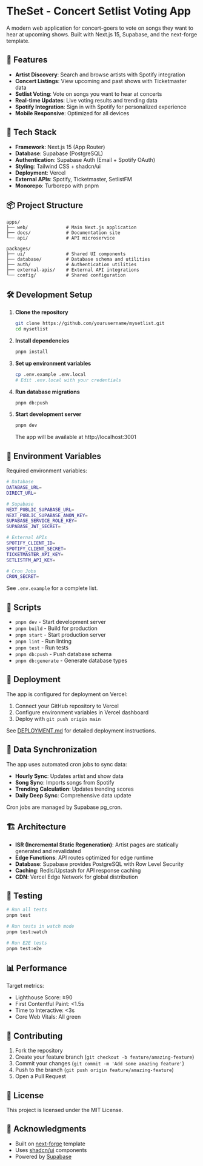 # TheSet - Concert Setlist Voting App

A modern web application for concert-goers to vote on songs they want to hear at upcoming shows. Built with Next.js 15, Supabase, and the next-forge template.

## 🎸 Features

- **Artist Discovery**: Search and browse artists with Spotify integration
- **Concert Listings**: View upcoming and past shows with Ticketmaster data
- **Setlist Voting**: Vote on songs you want to hear at concerts
- **Real-time Updates**: Live voting results and trending data
- **Spotify Integration**: Sign in with Spotify for personalized experience
- **Mobile Responsive**: Optimized for all devices

## 🚀 Tech Stack

- **Framework**: Next.js 15 (App Router)
- **Database**: Supabase (PostgreSQL)
- **Authentication**: Supabase Auth (Email + Spotify OAuth)
- **Styling**: Tailwind CSS + shadcn/ui
- **Deployment**: Vercel
- **External APIs**: Spotify, Ticketmaster, SetlistFM
- **Monorepo**: Turborepo with pnpm

## 📦 Project Structure

```
apps/
├── web/              # Main Next.js application
├── docs/             # Documentation site
└── api/              # API microservice

packages/
├── ui/               # Shared UI components
├── database/         # Database schema and utilities
├── auth/             # Authentication utilities
├── external-apis/    # External API integrations
└── config/           # Shared configuration
```

## 🛠️ Development Setup

1. **Clone the repository**
   ```bash
   git clone https://github.com/yourusername/mysetlist.git
   cd mysetlist
   ```

2. **Install dependencies**
   ```bash
   pnpm install
   ```

3. **Set up environment variables**
   ```bash
   cp .env.example .env.local
   # Edit .env.local with your credentials
   ```

4. **Run database migrations**
   ```bash
   pnpm db:push
   ```

5. **Start development server**
   ```bash
   pnpm dev
   ```

   The app will be available at http://localhost:3001

## 🔧 Environment Variables

Required environment variables:

```bash
# Database
DATABASE_URL=
DIRECT_URL=

# Supabase
NEXT_PUBLIC_SUPABASE_URL=
NEXT_PUBLIC_SUPABASE_ANON_KEY=
SUPABASE_SERVICE_ROLE_KEY=
SUPABASE_JWT_SECRET=

# External APIs
SPOTIFY_CLIENT_ID=
SPOTIFY_CLIENT_SECRET=
TICKETMASTER_API_KEY=
SETLISTFM_API_KEY=

# Cron Jobs
CRON_SECRET=
```

See `.env.example` for a complete list.

## 📝 Scripts

- `pnpm dev` - Start development server
- `pnpm build` - Build for production
- `pnpm start` - Start production server
- `pnpm lint` - Run linting
- `pnpm test` - Run tests
- `pnpm db:push` - Push database schema
- `pnpm db:generate` - Generate database types

## 🚀 Deployment

The app is configured for deployment on Vercel:

1. Connect your GitHub repository to Vercel
2. Configure environment variables in Vercel dashboard
3. Deploy with `git push origin main`

See [DEPLOYMENT.md](./DEPLOYMENT.md) for detailed deployment instructions.

## 🔄 Data Synchronization

The app uses automated cron jobs to sync data:

- **Hourly Sync**: Updates artist and show data
- **Song Sync**: Imports songs from Spotify
- **Trending Calculation**: Updates trending scores
- **Daily Deep Sync**: Comprehensive data update

Cron jobs are managed by Supabase pg_cron.

## 🏗️ Architecture

- **ISR (Incremental Static Regeneration)**: Artist pages are statically generated and revalidated
- **Edge Functions**: API routes optimized for edge runtime
- **Database**: Supabase provides PostgreSQL with Row Level Security
- **Caching**: Redis/Upstash for API response caching
- **CDN**: Vercel Edge Network for global distribution

## 🧪 Testing

```bash
# Run all tests
pnpm test

# Run tests in watch mode
pnpm test:watch

# Run E2E tests
pnpm test:e2e
```

## 📊 Performance

Target metrics:
- Lighthouse Score: ≥90
- First Contentful Paint: <1.5s
- Time to Interactive: <3s
- Core Web Vitals: All green

## 🤝 Contributing

1. Fork the repository
2. Create your feature branch (`git checkout -b feature/amazing-feature`)
3. Commit your changes (`git commit -m 'Add some amazing feature'`)
4. Push to the branch (`git push origin feature/amazing-feature`)
5. Open a Pull Request

## 📄 License

This project is licensed under the MIT License.

## 🙏 Acknowledgments

- Built on [next-forge](https://github.com/haydenbleasel/next-forge) template
- Uses [shadcn/ui](https://ui.shadcn.com/) components
- Powered by [Supabase](https://supabase.com/)